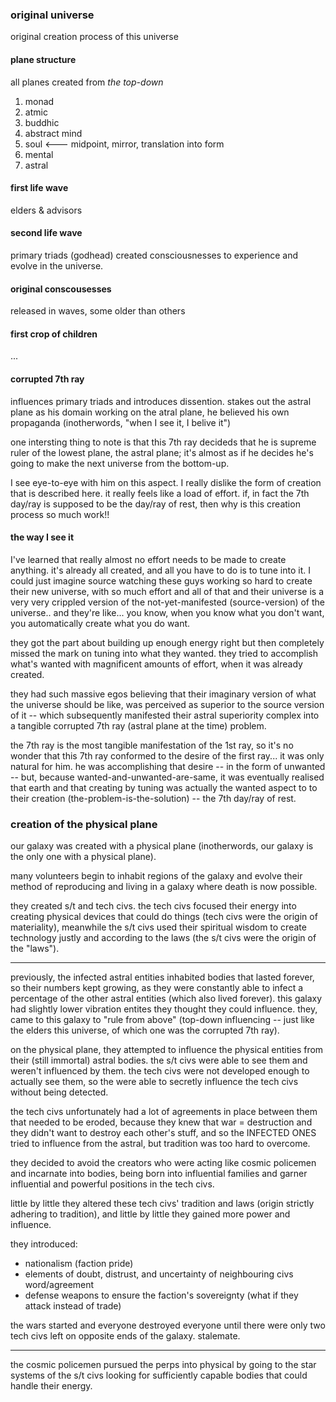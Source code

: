 ### original universe

original creation process of this universe 

#### plane structure

all planes created from *the top-down*

1. monad
2. atmic
3. buddhic
4. abstract mind
5. soul        <--- midpoint, mirror, translation into form
6. mental
7. astral


#### first life wave

elders & advisors

#### second life wave

primary triads (godhead) created consciousnesses to experience and evolve in the universe.

#### original conscousesses

released in waves, some older than others

#### first crop of children

...

#### corrupted 7th ray

influences primary triads and introduces dissention.
stakes out the astral plane as his domain
working on the atral plane, he believed his own propaganda (inotherwords, "when I see it, I belive it")

one intersting thing to note is that this 7th ray decideds that he is supreme ruler of the lowest plane, the astral plane; it's almost as if he decides he's going to make the next universe from the bottom-up.

I see eye-to-eye with him on this aspect. I really dislike the form of creation that is described here. it really feels like a load of effort. if, in fact the 7th day/ray is supposed to be the day/ray of rest, then why is this creation process so much work!!

#### the way I see it

I've learned that really almost no effort needs to be made to create anything. it's already all created, and all you have to do is to tune into it. I could just imagine source watching these guys working so hard to create their new universe, with so much effort and all of that and their universe is a very very crippled version of the not-yet-manifested (source-version) of the universe.. and they're like... you know, when you know what you don't want, you automatically create what you do want.

they got the part about building up enough energy right but then completely missed the mark on tuning into what they wanted. they tried to accomplish what's wanted with magnificent amounts of effort, when it was already created.

they had such massive egos believing that their imaginary version of what the universe should be like, was perceived as superior to the source version of it -- which subsequently manifested their astral superiority complex into a tangible corrupted 7th ray (astral plane at the time) problem.

the 7th ray is the most tangible manifestation of the 1st ray, so it's no wonder that this 7th ray conformed to the desire of the first ray... it was only natural for him. he was accomplishing that desire -- in the form of unwanted -- but, because wanted-and-unwanted-are-same, it was eventually realised that earth and that creating by tuning was actually the wanted aspect to to their creation (the-problem-is-the-solution) -- the 7th day/ray of rest.

### creation of the physical plane

our galaxy was created with a physical plane (inotherwords, our galaxy is the only one with a physical plane).

many volunteers begin to inhabit regions of the galaxy and evolve their method of reproducing and living in a galaxy where death is now possible.

they created s/t and tech civs. the tech civs focused their energy into creating physical devices that could do things (tech civs were the origin of materiality), meanwhile the s/t civs used their spiritual wisdom to create technology justly and according to the laws (the s/t civs were the origin of the "laws").

---

previously, the infected astral entities inhabited bodies that lasted forever, so their numbers kept growing, as they were constantly able to infect a percentage of the other astral entities (which also lived forever). this galaxy had slightly lower vibration entites they thought they could influence. they, came to this galaxy to "rule from above" (top-down influencing -- just like the elders this universe, of which one was the corrupted 7th ray).

on the physical plane, they attempted to influence the physical entities from their (still immortal) astral bodies. the s/t civs were able to see them and weren't influenced by them. the tech civs were not developed enough to actually see them, so the were able to secretly influence the tech civs without being detected. 

the tech civs unfortunately had a lot of agreements in place between them that needed to be eroded, because they knew that war = destruction and they didn't want to destroy each other's stuff, and so the INFECTED ONES tried to influence from the astral, but tradition was too hard to overcome.

they decided to avoid the creators who were acting like cosmic policemen and incarnate into bodies, being born into influential families and garner influential and powerful positions in the tech civs.

little by little they altered these tech civs' tradition and laws (origin strictly adhering to tradition), and little by little they gained more power and influence.

they introduced:
- nationalism (faction pride)
- elements of doubt, distrust, and uncertainty of neighbouring civs word/agreement
- defense weapons to ensure the faction's sovereignty (what if they attack instead of trade)

the wars started and everyone destroyed everyone until there were only two tech civs left on opposite ends of the galaxy. stalemate.

---

the cosmic policemen pursued the perps into physical by going to the star systems of the s/t civs looking for sufficiently capable bodies that could handle their energy.


